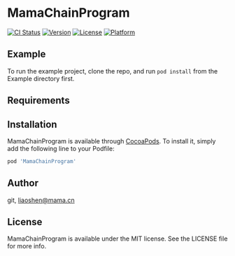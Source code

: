 # MamaChainProgram

[![CI Status](https://img.shields.io/travis/git/MamaChainProgram.svg?style=flat)](https://travis-ci.org/git/MamaChainProgram)
[![Version](https://img.shields.io/cocoapods/v/MamaChainProgram.svg?style=flat)](https://cocoapods.org/pods/MamaChainProgram)
[![License](https://img.shields.io/cocoapods/l/MamaChainProgram.svg?style=flat)](https://cocoapods.org/pods/MamaChainProgram)
[![Platform](https://img.shields.io/cocoapods/p/MamaChainProgram.svg?style=flat)](https://cocoapods.org/pods/MamaChainProgram)

## Example

To run the example project, clone the repo, and run `pod install` from the Example directory first.

## Requirements

## Installation

MamaChainProgram is available through [CocoaPods](https://cocoapods.org). To install
it, simply add the following line to your Podfile:

```ruby
pod 'MamaChainProgram'
```

## Author

git, liaoshen@mama.cn

## License

MamaChainProgram is available under the MIT license. See the LICENSE file for more info.
